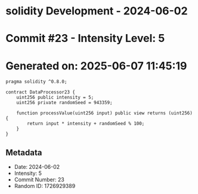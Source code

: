 ﻿# solidity Development - 2024-06-02
# Commit #23 - Intensity Level: 5
# Generated on: 2025-06-07 11:45:19
```solidity
pragma solidity ^0.8.0;

contract DataProcessor23 {
    uint256 public intensity = 5;
    uint256 private randomSeed = 943359;

    function processValue(uint256 input) public view returns (uint256) {
        return input * intensity + randomSeed % 100;
    }
}
```
## Metadata
- Date: 2024-06-02
- Intensity: 5
- Commit Number: 23
- Random ID: 1726929389
